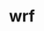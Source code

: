 ---
title: "wrf"
layout: cache
categories: [package, develop-2023-06-11]
meta: {"versions": ["4.4.2"], "compilers": ["gcc@=7.3.1"], "oss": ["amzn2"], "platforms": ["linux"], "targets": ["aarch64", "neoverse_n1", "x86_64_v3"], "stacks": ["aws-isc", "aws-isc-aarch64", "root"], "num_specs": 3, "num_specs_by_stack": {"root": 3, "aws-isc-aarch64": 2, "aws-isc": 1}}
spec_details: [{"hash": "etoyzlredcc2hok2zbad3g72qn6z4xym", "compiler": "gcc@=7.3.1", "versions": ["4.4.2"], "os": "amzn2", "platform": "linux", "target": "neoverse_n1", "variants": ["build_system=generic", "build_type='dm+sm'", "~chem", "compile_type=em_real", "nesting=basic", "~netcdf_classic", "patches=01c0f71,29af725,65f0bd1,68548f6,e07c39c,e4971f6,e6f3db3,f3dd50d", "+pnetcdf"], "stacks": ["root", "aws-isc-aarch64"], "size": "-", "tarball": "https://binaries.spack.io/releases/develop-2023-06-11/build_cache/linux-amzn2-neoverse_n1/gcc-7.3.1/wrf-4.4.2/linux-amzn2-neoverse_n1-gcc-7.3.1-wrf-4.4.2-etoyzlredcc2hok2zbad3g72qn6z4xym.spack"}, {"hash": "pjljqm7o4tr4b22m4zxrnrcl6g2pxjgx", "compiler": "gcc@=7.3.1", "versions": ["4.4.2"], "os": "amzn2", "platform": "linux", "target": "x86_64_v3", "variants": ["build_system=generic", "build_type='dm+sm'", "~chem", "compile_type=em_real", "nesting=basic", "~netcdf_classic", "patches=01c0f71,29af725,65f0bd1,68548f6,e07c39c,e4971f6,e6f3db3,f3dd50d", "+pnetcdf"], "stacks": ["aws-isc", "root"], "size": "-", "tarball": "https://binaries.spack.io/releases/develop-2023-06-11/build_cache/linux-amzn2-x86_64_v3/gcc-7.3.1/wrf-4.4.2/linux-amzn2-x86_64_v3-gcc-7.3.1-wrf-4.4.2-pjljqm7o4tr4b22m4zxrnrcl6g2pxjgx.spack"}, {"hash": "lh4ojcjnx2dmqgcedbk7umouz7fwpc3v", "compiler": "gcc@=7.3.1", "versions": ["4.4.2"], "os": "amzn2", "platform": "linux", "target": "aarch64", "variants": ["build_system=generic", "build_type='dm+sm'", "~chem", "compile_type=em_real", "nesting=basic", "~netcdf_classic", "patches=01c0f71,29af725,65f0bd1,68548f6,e07c39c,e4971f6,e6f3db3,f3dd50d", "+pnetcdf"], "stacks": ["root", "aws-isc-aarch64"], "size": "-", "tarball": "https://binaries.spack.io/releases/develop-2023-06-11/build_cache/linux-amzn2-aarch64/gcc-7.3.1/wrf-4.4.2/linux-amzn2-aarch64-gcc-7.3.1-wrf-4.4.2-lh4ojcjnx2dmqgcedbk7umouz7fwpc3v.spack"}]
---